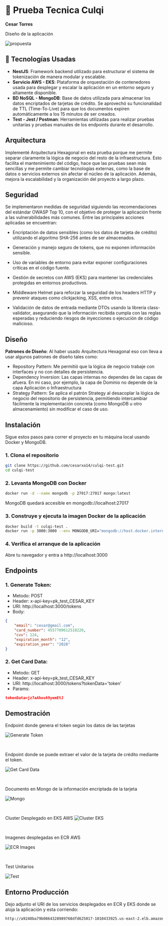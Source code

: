 # 📝 Prueba Tecnica Culqi

**Cesar Torres** 

Diseño de la aplicación

![propuesta](https://github.com/cesarxa14/culqi-test/blob/master/assets/propuesta.png)

## 🚀 Tecnologías Usadas

- **NestJS**: Framework backend utilizado para estructurar el sistema de tokenización de manera modular y escalable.
- **Servicio AWS - EKS**: Plataforma de orquestación de contenedores usada para desplegar y escalar la aplicación en un entorno seguro y altamente disponible.
- **BD NoSQL - MongoDB**: Base de datos utilizada para almacenar los datos encriptados de tarjetas de crédito. Se aprovechó su funcionalidad de TTL (Time-To-Live) para que los documentos expiren automáticamente a los 15 minutos de ser creados.
- **Test - Jest / Postman**: Herramientas utilizadas para realizar pruebas unitarias y pruebas manuales de los endpoints durante el desarrollo.

## Arquitectura

Implementé Arquitectura Hexagonal en esta prueba porque me permite separar claramente la lógica de negocio del resto de la infraestructura. Esto facilita el mantenimiento del código, hace que las pruebas sean más sencillas y me permite cambiar tecnologías externas, como la base de datos o servicios externos sin afectar el núcleo de la aplicación. Además, mejora la escalabilidad y la organización del proyecto a largo plazo.

## Seguridad

Se implementaron medidas de seguridad siguiendo las recomendaciones del estándar OWASP Top 10, con el objetivo de proteger la aplicación frente a las vulnerabilidades más comunes. Entre las principales acciones aplicadas se encuentran:

- Encriptación de datos sensibles (como los datos de tarjeta de crédito) utilizando el algoritmo SHA-256 antes de ser almacenados.

- Generación y manejo seguro de tokens, que no exponen información sensible.

- Uso de variables de entorno para evitar exponer configuraciones críticas en el código fuente.

- Gestión de secretos con AWS (EKS) para mantener las credenciales protegidas en entornos productivos.

- Middleware Helmet para reforzar la seguridad de los headers HTTP y prevenir ataques como clickjacking, XSS, entre otros.

- Validación de datos de entrada mediante DTOs usando la librería class-validator, asegurando que la información recibida cumpla con las reglas esperadas y reduciendo riesgos de inyecciones o ejecución de código malicioso.

## Diseño

**Patrones de Diseño**:
Al haber usado Arquitectura Hexagonal eso con lleva a usar algunos patrones de diseño tales como:
- Repository Pattern: Me permitíó que la lógica de negocio trabaje con interfaces y no con detalles de persistencia.
- Dependency Inversion: Las capas internas no dependes de las capas de afuera. En mi caso, por ejemplo, la capa de Dominio no depende de la capa Aplicación o Infraestructura
- Strategy Pattern: Se aplica el patrón Strategy al desacoplar la lógica de negocio del repositorio de persistencia, permitiendo intercambiar fácilmente la implementación concreta (como MongoDB u otro almacenamiento) sin modificar el caso de uso.

## Instalación

Sigue estos pasos para correr el proyecto en tu máquina local usando Docker y MongoDB.

### 1. Clona el repositorio

```bash
git clone https://github.com/cesarxa14/culqi-test.git
cd culqi-test
```

### 2. Levanta MongoDB con Docker

```bash
docker run -d --name mongodb -p 27017:27017 mongo:latest
```

MongoDB quedará accesible en mongodb://localhost:27017

### 3. Construye y ejecuta la imagen Docker de la aplicación

```bash
docker build -t culqi-test .
docker run -p 3000:3000 --env MONGODB_URI="mongodb://host.docker.internal:27017/culqi culqi-test
```

### 4. Verifica el arranque de la aplicación
Abre tu navegador y entra a http://localhost:3000

## Endpoints

### 1. Generate Token:
- Metodo: POST
- Header: x-api-key=pk_test_CESAR_KEY
- URI: http://localhost:3000/tokens 
- Body: 
```json
{
    "email": "cesar@gmail.com",
    "card_number": 4557789612518226,
    "cvv": 124,
    "expiration_month": "12",
    "expiration_year": "2028"
}
```

### 2. Get Card Data:
- Metodo: GET
- Header: x-api-key=pk_test_CESAR_KEY
- URI: http://localhost:3000/tokens?tokenData='token'
- Params: 
```json
tokenData=jz7aAhovA9yemEtJ
```
    
## Demostración

Endpoint donde genera el token según los datos de las tarjetas

![Generate Token](https://github.com/cesarxa14/culqi-test/blob/master/assets/api_generate_token.png)

<br>

Endpoint donde se puede extraer el valor de la tarjeta de crédito mediante el token.

![Get Card Data](https://github.com/cesarxa14/culqi-test/blob/master/assets/api_get_card.png)

<br>

Documento en Mongo de la información encriptada de la tarjeta

![Mongo](https://github.com/cesarxa14/culqi-test/blob/master/assets/mongodata.png)

<br>

Cluster Desplegado en EKS AWS
![Cluster EKS](https://github.com/cesarxa14/culqi-test/blob/master/assets/cluster.png)

<br>


Imagenes desplegadas en ECR AWS

![ECR Images](https://github.com/cesarxa14/culqi-test/blob/master/assets/ecr.png)

<br>

Test Unitarios

![Test](https://github.com/cesarxa14/culqi-test/blob/master/assets/tests.png)


## Entorno Producción

Dejo adjunto el URI de los servicios desplegados en ECR y EKS donde se aloja la aplicación y esta corriendo:

```bash
http://a9248ba79b0864328989768dfd625017-1010433925.us-east-2.elb.amazonaws.com/
```









